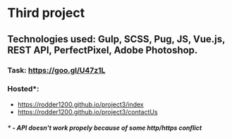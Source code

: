 # Third project

## Technologies used: Gulp, SCSS, Pug, JS, Vue.js, REST API, PerfectPixel, Adobe Photoshop. 

### Task: https://goo.gl/U47z1L

### Hosted*: 
* https://rodder1200.github.io/project3/index
* https://rodder1200.github.io/project3/contactUs

##### * - API doesn't work propely because of some http/https conflict

